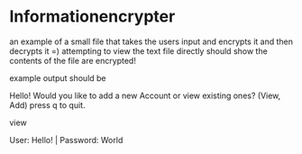 # Informationencrypter
an example of a small file that takes the users input and encrypts it and then decrypts it =)
attempting to view the text file directly should show the contents of the file are encrypted!

example output should be 
>>>
Hello! Would you like to add a new Account or view existing ones? (View, Add) press q to quit.
>>>
view
>>>
User: Hello! | Password: World
